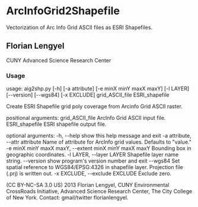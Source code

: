 ArcInfoGrid2Shapefile
=====================
Vectorization of Arc Info Grid ASCII files as ESRI Shapefiles. 
## Florian Lengyel ##
CUNY Advanced Science Research Center

### Usage ###
usage: aig2shp.py [-h] [-a attribute] [-e minX minY maxX maxY] [-l LAYER]
                  [--version] [--wgs84] [-x EXCLUDE]
                  grid_ASCII_file ESRI_shapefile

Create ESRI Shapefile grid poly coverage from Arcinfo Grid ASCII raster.

positional arguments:
  grid_ASCII_file       ArcInfo Grid ASCII input file.
  ESRI_shapefile        ESRI shapefile output file.

optional arguments:
  -h, --help            show this help message and exit
  -a attribute, --attr attribute
                        Name of attribute for ArcInfo grid values. Defaults to
                        "value."
  -e minX minY maxX maxY, --extent minX minY maxX maxY
                        Bounding box in geographic coordinates.
  -l LAYER, --layer LAYER
                        Shapefile layer name string.
  --version             show program's version number and exit
  --wgs84               Set spatial reference to WGS84/EPSG:4326 in shapefile
                        layer. Projection file (.prj) is written out.
  -x EXCLUDE, --exclude EXCLUDE
                        Exclude zero.

(CC BY-NC-SA 3.0 US) 2013 Florian Lengyel, CUNY Environmental CrossRoads
Initiative, Advanced Science Research Center, The City College of New York.
Contact: gmail/twitter florianlengyel.

